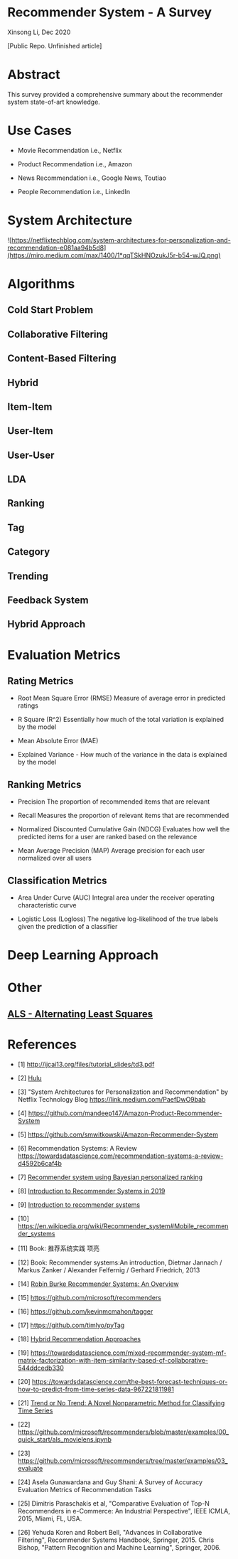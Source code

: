# Recommender System - A Survey

Xinsong Li, Dec 2020

[Public Repo. Unfinished article]

# Abstract

This survey provided a comprehensive summary about the recommender system state-of-art knowledge.

# Use Cases

- Movie Recommendation
i.e., Netflix

- Product Recommendation
i.e., Amazon

- News Recommendation
i.e., Google News, Toutiao

- People Recommendation
i.e., LinkedIn

# System Architecture

![https://netflixtechblog.com/system-architectures-for-personalization-and-recommendation-e081aa94b5d8](https://miro.medium.com/max/1400/1*qqTSkHNOzukJ5r-b54-wJQ.png)

# Algorithms

## Cold Start Problem

## Collaborative Filtering

## Content-Based Filtering	

## Hybrid

## Item-Item

## User-Item

## User-User

## LDA

## Ranking

## Tag 

## Category

## Trending

## Feedback System

## Hybrid Approach 


# Evaluation Metrics

## Rating Metrics

- Root Mean Square Error (RMSE)
Measure of average error in predicted ratings

- R Square (R^2)
Essentially how much of the total variation is explained by the model

- Mean Absolute Error (MAE)


- Explained Variance - 
How much of the variance in the data is explained by the model

## Ranking Metrics

- Precision
The proportion of recommended items that are relevant

- Recall
Measures the proportion of relevant items that are recommended

- Normalized  Discounted Cumulative Gain (NDCG)
Evaluates how well the predicted items for a user are ranked based on the relevance

- Mean Average Precision (MAP)
Average precision for each user normalized over all users

## Classification Metrics

- Area Under Curve (AUC) 
Integral area under the receiver operating characteristic curve


- Logistic Loss (Logloss)
The negative log-likelihood of the true labels given the prediction of a classifier


# Deep Learning Approach

# Other

## [ALS - Alternating Least Squares](https://github.com/microsoft/recommenders/blob/master/examples/00_quick_start/als_movielens.ipynb)



# References

- [1] http://ijcai13.org/files/tutorial_slides/td3.pdf

- [2] [Hulu](https://web.archive.org/web/20170406065247/http://tech.hulu.com/blog/2011/09/19/recommendation-system.html)

- [3] "System Architectures for Personalization and Recommendation" by Netflix Technology Blog https://link.medium.com/PaefDwO9bab

- [4] https://github.com/mandeep147/Amazon-Product-Recommender-System

- [5] https://github.com/smwitkowski/Amazon-Recommender-System

- [6] Recommendation Systems: A Review https://towardsdatascience.com/recommendation-systems-a-review-d4592b6caf4b

- [7] [Recommender system using Bayesian personalized ranking](https://towardsdatascience.com/recommender-system-using-bayesian-personalized-ranking-d30e98bba0b9)

- [8] [Introduction to Recommender Systems in 2019](https://tryolabs.com/blog/introduction-to-recommender-systems/)

- [9] [Introduction to recommender systems](https://towardsdatascience.com/introduction-to-recommender-systems-6c66cf15ada)

- [10] https://en.wikipedia.org/wiki/Recommender_system#Mobile_recommender_systems

- [11] Book: 推荐系统实践 项亮

- [12] Book: Recommender systems:An introduction, Dietmar Jannach / Markus Zanker / Alexander Felfernig / Gerhard Friedrich, 2013

- [14] [Robin Burke Recommender Systems: An Overview](https://www.researchgate.net/publication/220604600_Recommender_Systems_An_Overview)

- [15] https://github.com/microsoft/recommenders

- [16] https://github.com/kevinmcmahon/tagger

- [17] https://github.com/timlyo/pyTag

- [18] [Hybrid Recommendation Approaches](https://www.math.uci.edu/icamp/courses/math77b/lecture_12w/pdfs/Chapter%2005%20-%20Hybrid%20recommendation%20approaches.pdf)

- [19] https://towardsdatascience.com/mixed-recommender-system-mf-matrix-factorization-with-item-similarity-based-cf-collaborative-544ddcedb330

- [20] https://towardsdatascience.com/the-best-forecast-techniques-or-how-to-predict-from-time-series-data-967221811981

- [21] [Trend or No Trend: A Novel Nonparametric Method for Classifying Time Series](https://dspace.mit.edu/handle/1721.1/85399)

- [22] https://github.com/microsoft/recommenders/blob/master/examples/00_quick_start/als_movielens.ipynb

- [23] https://github.com/microsoft/recommenders/tree/master/examples/03_evaluate

- [24] Asela Gunawardana and Guy Shani: A Survey of Accuracy Evaluation Metrics of Recommendation Tasks

- [25] Dimitris Paraschakis et al, "Comparative Evaluation of Top-N Recommenders in e-Commerce: An Industrial Perspective", IEEE ICMLA, 2015, Miami, FL, USA.

- [26] Yehuda Koren and Robert Bell, "Advances in Collaborative Filtering", Recommender Systems Handbook, Springer, 2015.
Chris Bishop, "Pattern Recognition and Machine Learning", Springer, 2006.
